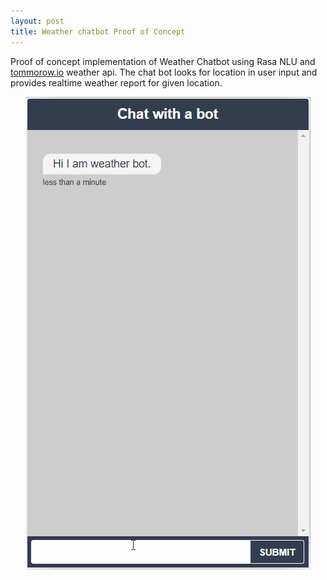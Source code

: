 ```yaml
---
layout: post
title: Weather chatbot Proof of Concept
---
```


Proof of concept implementation of Weather Chatbot using Rasa NLU and [tommorow.io](https://app.tomorrow.io/) weather api. The chat bot looks for location in user input and provides realtime weather report for given location.

<p align="center">
    <img src="/images/weather_chatbot.gif" height="50%"/>
</p>
